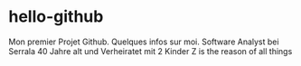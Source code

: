 # hello-github
Mon premier Projet Github. Quelques infos sur moi. 
Software Analyst bei Serrala
40 Jahre alt und Verheiratet mit 2 Kinder
Z is the reason of all things
